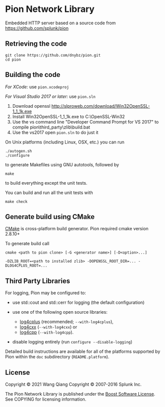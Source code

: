 Pion Network Library
====================

Embedded HTTP server based on a source code from https://github.com/splunk/pion


Retrieving the code
-------------------

    git clone https://github.com/dnybz/pion.git
    cd pion


Building the code
-----------------

*For XCode:* use `pion.xcodeproj`

*For Visual Studio 2017 or later:* use `pion.sln`
1. Download openssl http://slproweb.com/download/Win32OpenSSL-1_1_1k.exe
2. Install Win32OpenSSL-1_1_1k.exe to C:\OpenSSL-Win32
3. Use the vs command line "Developer Command Prompt for VS 2017" to compile pion\third_party\zlib\build.bat
4. Use the vs2017 open `pion.sln` to do just it

On Unix platforms (including Linux, OSX, etc.) you can run

    ./autogen.sh
    ./configure

to generate Makefiles using GNU autotools, followed by

    make

to build everything except the unit tests.

You can build and run all the unit tests with

    make check

Generate build using CMake
---------------------------
[CMake](http://www.cmake.org) is cross-platform build generator.
Pion required cmake version 2.8.10+

To generate build call 

    cmake <path to pion clone> [-G <generator name>] [-D<option>...]
    
`-DZLIB_ROOT=<path to installed zlib>
-DOPENSSL_ROOT_DIR=...
-DLOG4CPLUS_ROOT=...`

Third Party Libraries
---------------------
For logging, Pion may be configured to:
* use std::cout and std::cerr for logging (the default configuration)

* use one of the following open source libraries:
    * [log4cplus](http://log4cplus.sourceforge.net/) (recommended; `--with-log4cplus`),
    * [log4cxx](http://logging.apache.org/log4cxx/) (`--with-log4cxx`) or
	* [log4cpp](http://log4cpp.sourceforge.net/) (`--with-log4cpp`).

* disable logging entirely (run `configure --disable-logging`)

Detailed build instructions are available for all of the platforms
supported by Pion within the `doc` subdirectory (`README.platform`).


License
-------
Copyright &copy; 2021 Wang Qiang
Copyright &copy; 2007-2016 Splunk Inc.

The Pion Network Library is published under the
[Boost Software License](http://www.boost.org/users/license.html).
See COPYING for licensing information.
